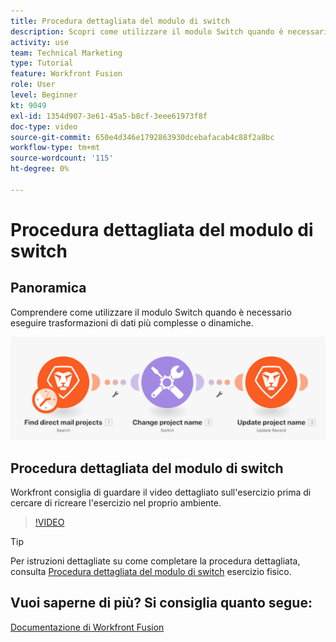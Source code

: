 ```yaml
---
title: Procedura dettagliata del modulo di switch
description: Scopri come utilizzare il modulo Switch quando è necessario eseguire trasformazioni di dati più complesse o dinamiche in [!DNL Adobe Workfront Fusion].
activity: use
team: Technical Marketing
type: Tutorial
feature: Workfront Fusion
role: User
level: Beginner
kt: 9049
exl-id: 1354d907-3e61-45a5-b8cf-3eee61973f8f
doc-type: video
source-git-commit: 650e4d346e1792863930dcebafacab4c88f2a8bc
workflow-type: tm+mt
source-wordcount: '115'
ht-degree: 0%

---
```


# Procedura dettagliata del modulo di switch

## Panoramica

Comprendere come utilizzare il modulo Switch quando è necessario eseguire trasformazioni di dati più complesse o dinamiche.

![Immagine che utilizza il modulo switch](assets/beyond-basic-modules-4.png)

## Procedura dettagliata del modulo di switch

Workfront consiglia di guardare il video dettagliato sull&#39;esercizio prima di cercare di ricreare l&#39;esercizio nel proprio ambiente.

>[!VIDEO](https://video.tv.adobe.com/v/335290/?quality=12&learn=on)

>[!TIP]
>
>Per istruzioni dettagliate su come completare la procedura dettagliata, consulta [Procedura dettagliata del modulo di switch](https://experienceleague.adobe.com/docs/workfront-learn/tutorials-workfront/fusion/exercises/switch-module.html?lang=en) esercizio fisico.


## Vuoi saperne di più? Si consiglia quanto segue:

[Documentazione di Workfront Fusion](https://experienceleague.adobe.com/docs/workfront/using/adobe-workfront-fusion/workfront-fusion-2.html?lang=en)
